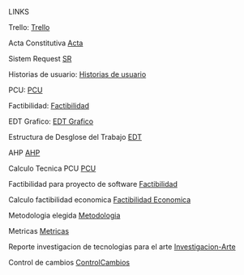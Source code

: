 LINKS

Trello:
[Trello](https://trello.com/invite/b/5gZNWH8o/ATTIf446720742e8ecb657f1c6b6544742c3B22FE67F/bahuatla)

Acta Constitutiva
[Acta](https://uvmx-my.sharepoint.com/:w:/g/personal/zs21013862_estudiantes_uv_mx/EYkHKAQjmAZPl57kN6zT6QQB7bBP7nF41qsZsHgR5tH0uQ?e=zHckaH)

Sistem Request
[SR](https://uvmx-my.sharepoint.com/:w:/g/personal/zs21013862_estudiantes_uv_mx/ESKptOmtV6JAimRdmam1nzoB3C49SJZTDWZkM688AvVgJQ?e=mfZ7TT)

Historias de usuario:
[Historias de usuario](https://1drv.ms/w/s!AvooP1VlneNYgYxK9ETbIdR_0AnLRQ?e=QxZ7if)

PCU:
[PCU](https://uvmx-my.sharepoint.com/:x:/g/personal/zs21013859_estudiantes_uv_mx/ESf-GGpnBFBEjyomwKKvCUkB7_34v3JD71oB3fcjXtIHNA?e=nft3dR)

Factibilidad:
[Factibilidad](https://uvmx-my.sharepoint.com/:w:/g/personal/zs21013859_estudiantes_uv_mx/EQ6ttdGdnRZKuygywcQfZsEBiIrcvU5j6FeHQ87Xxyt2pg?e=oFfWV9)


EDT Grafico:
[EDT Grafico](https://drive.google.com/file/d/1VnAlefLA2uKML5Uk4QXi6W-MX8zXQ-ty/view?usp=sharing)

Estructura de Desglose del Trabajo
[EDT](https://uvmx-my.sharepoint.com/:w:/g/personal/zs21013868_estudiantes_uv_mx/Eatc79ElihJPp2aXdCKudnUBxNtqWH4weDG_N3gyVChLqw?e=QEcCA7)


AHP
[AHP](https://uvmx-my.sharepoint.com/:x:/g/personal/zs21013859_estudiantes_uv_mx/ES-olf1zJ2JNrcTWAuIH6bABcvXuCg2SK-RKk5m9GVbuEQ?e=oOvUku)

Calculo Tecnica PCU
[PCU](https://uvmx-my.sharepoint.com/:x:/g/personal/zs21013859_estudiantes_uv_mx/ESf-GGpnBFBEjyomwKKvCUkB-iAmg-HelGNHYPSfON5p3A?e=ImIicy)

Factibilidad para proyecto de software
[Factibilidad](https://uvmx-my.sharepoint.com/:w:/g/personal/zs21013859_estudiantes_uv_mx/EQ6ttdGdnRZKuygywcQfZsEBiIrcvU5j6FeHQ87Xxyt2pg?e=eVhE7K)

Calculo factibilidad economica
[Factibilidad Economica](https://uvmx-my.sharepoint.com/:x:/g/personal/zs21013859_estudiantes_uv_mx/EfcZcpYaZtpGvYAo_ase6kABoEuSnB3-pNIXnv64xTwVjA?e=OJYTmk)

Metodologia elegida
[Metodologia](https://uvmx-my.sharepoint.com/:w:/g/personal/zs21013859_estudiantes_uv_mx/EUSdcCFJOHJBolwhPsVqYqkBKmlQB7Ec4MOXYxZWbgPIhQ?e=RifCfC)

Metricas
[Metricas](https://uvmx-my.sharepoint.com/:w:/g/personal/zs21013862_estudiantes_uv_mx/EcYNx-r6rpJBni4DVVvyXtEBBbtLw8bh8yR7KocE1agpLg?e=AM8cI6)

Reporte investigacion de tecnologias para el arte
[Investigacion-Arte](https://uvmx-my.sharepoint.com/:w:/g/personal/zs21013868_estudiantes_uv_mx/ERhLlCxgJRRGiwJoGFsi5osBBJBOgXgT8ZRrUECpMlU4jw?e=Y0n24F)

Control de cambios
[ControlCambios](https://uvmx-my.sharepoint.com/:x:/g/personal/zs21013862_estudiantes_uv_mx/EShI-4KwO9ZKnheKcfwchHABwFPWiW4ngLd92vnqhd_C6Q?e=dhe5Cy)
